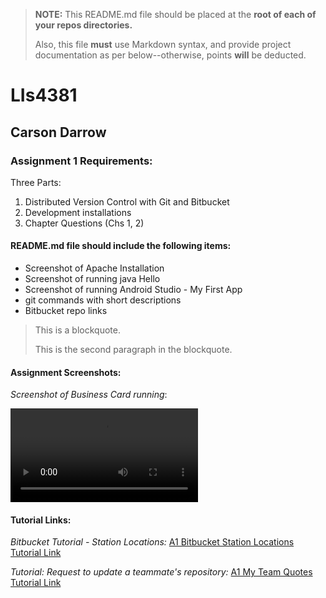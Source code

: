> **NOTE:** This README.md file should be placed at the **root of each of your repos directories.**
>
>Also, this file **must** use Markdown syntax, and provide project documentation as per below--otherwise, points **will** be deducted.
>

# LIs4381

## Carson Darrow

### Assignment 1 Requirements:

Three Parts:

1. Distributed Version Control with Git and Bitbucket
2. Development installations
3. Chapter Questions (Chs 1, 2)

#### README.md file should include the following items:

* Screenshot of Apache Installation 
* Screenshot of running java Hello
* Screenshot of running Android Studio - My First App
* git commands with short descriptions
* Bitbucket repo links

> This is a blockquote.
> 
> This is the second paragraph in the blockquote.


#### Assignment Screenshots:

*Screenshot of Business Card running*:

![Business Card Video](img/ConcertAppVideo.mp4)




#### Tutorial Links:

*Bitbucket Tutorial - Station Locations:*
[A1 Bitbucket Station Locations Tutorial Link](https://bitbucket.org/cbd19a/bitbucketstationlocations/ "Bitbucket Station Locations")

*Tutorial: Request to update a teammate's repository:*
[A1 My Team Quotes Tutorial Link](https://bitbucket.org/username/myteamquotes/ "My Team Quotes Tutorial")

